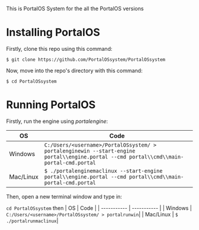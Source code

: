 This is PortalOS System for the all the PortalOS versions

# Installing PortalOS

Firstly, clone this repo using this command:

`$ git clone https://github.com/PortalOSsystem/PortalOSsystem`

Now, move into the repo's directory with this command:

`$ cd PortalOSsystem`

# Running PortalOS

Firstly, run the engine using _portalengine_:


| OS | Code |
| ----------- | ----------- |
| Windows | `C:/Users/<username>/PortalOSsystem/ > portalenginewin --start-engine portal\\engine.portal --cmd portal\\cmd\\main-portal-cmd.portal` |
| Mac/Linux | `$ ./portalenginemaclinux --start-engine portal\\engine.portal --cmd portal\\cmd\\main-portal-cmd.portal` |

Then, open a new terminal window and type in:

`cd PortalOSsystem`
then
| OS | Code |
| ----------- | ----------- |
| Windows | `C:/Users/<username>/PortalOSsystem/ > portalrunwin`|
| Mac/Linux | `$ ./portalrunmaclinux`|
